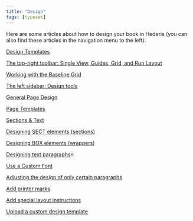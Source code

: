 ```yaml
---
title: "Design"
tags: [typeset]
---
```

 
<html><body><section data-type="chapter" class="hsecchapter" data-hederis-type="hsecchapter" id="intro-design" data-pi-attrs="id: intro-design; data-tags: typeset;" role="doc-chapter" data-tags="typeset" data-author-name=" " data-book-title=" " title="Design"><p class="hblkp" data-hederis-type="hblkp" id="pE2ibbccb">Here are some articles about how to design your book in Hederis (you can also find these articles in the navigation menu to the left): </p><p class="hblkp" data-hederis-type="hblkp" id="pK91IsMDF"><a href="{% link _docs/design-templates.md %}" data-hederis-type="hspana" id="p3nU46MYu"><span class="Hyperlink" data-hederis-type="hspnspan" id="paTLiIuvA">Design Templates</span></a></p><p class="hblkp" data-hederis-type="hblkp" id="pdpW4jCLe"><a href="{% link _docs/typeset-view-toolbar.md %}" data-hederis-type="hspana" id="pQZQOdHKu"><span class="Hyperlink" data-hederis-type="hspnspan" id="pRKNTpFbS">The top-right toolbar: Single View, Guides, Grid, and Run Layout</span></a></p><p class="hblkp" data-hederis-type="hblkp" id="pwHexzoEY"><a href="{% link _docs/baseline-grid.md %}" data-hederis-type="hspana" id="pFt7x1OPj"><span class="Hyperlink" data-hederis-type="hspnspan" id="pRC3IK1Mn">Working with the Baseline Grid</span></a></p><p class="hblkp" data-hederis-type="hblkp" id="pqCCiK5tX"><a href="{% link _docs/typeset-left-sidebar.md %}" data-hederis-type="hspana" id="phux8eCsX"><span class="Hyperlink" data-hederis-type="hspnspan" id="pttbsQP9E">The left sidebar: Design tools</span></a></p><p class="hblkp" data-hederis-type="hblkp" id="pV5hWzd3g"><a href="{% link _docs/typeset-general-design.md %}" data-hederis-type="hspana" id="pmcW5j3b0"><span class="Hyperlink" data-hederis-type="hspnspan" id="pxM0o3m9w">General Page Design</span></a></p><p class="hblkp" data-hederis-type="hblkp" id="pDWtteMNj"><a href="{% link _docs/typeset-master-pages.md %}" data-hederis-type="hspana" id="pVj5BWM8Y"><span class="Hyperlink" data-hederis-type="hspnspan" id="pM1UcVOoT">Page Templates</span></a></p><p class="hblkp" data-hederis-type="hblkp" id="prFnYVn4i"><a href="{% link _docs/typeset-text-design.md %}" data-hederis-type="hspana" id="pgCxXkX6n"><span class="Hyperlink" data-hederis-type="hspnspan" id="pyCNgkaAH">Sections &amp; Text</span></a></p><p class="hblkp" data-hederis-type="hblkp" id="pnxVZhKqB"><a href="{% link _docs/typeset-sect-design.md %}" data-hederis-type="hspana" id="pLU6WqTJn"><span class="Hyperlink" data-hederis-type="hspnspan" id="pActd0z6y">Designing SECT elements (sections)</span></a></p><p class="hblkp" data-hederis-type="hblkp" id="pX2DBj54e"><a href="{% link _docs/typeset-box-design.md %}" data-hederis-type="hspana" id="pr3mcemA1"><span class="Hyperlink" data-hederis-type="hspnspan" id="pY2h0ddGn">Designing BOX elements (wrappers)</span></a></p><p class="hblkp" data-hederis-type="hblkp" id="pd3fBxhuO"><a href="{% link _docs/typeset-para-design.md %}" data-hederis-type="hspana" id="piWxcCtN4"><span class="Hyperlink" data-hederis-type="hspnspan" id="p8e1vzHrE">Designing text paragraphs</span></a>n</p><p class="hblkp" data-hederis-type="hblkp" id="pChXVPHbu"><a href="{% link _docs/custom-font.md %}" data-hederis-type="hspana" id="pcs3Ytkzq"><span class="Hyperlink" data-hederis-type="hspnspan" id="p9p6O8uTb">Use a Custom Font</span></a></p><p class="hblkp" data-hederis-type="hblkp" id="pJIzi7Dn4"><a href="{% link _docs/selectors.md %}" data-hederis-type="hspana" id="plANXNuVM"><span class="Hyperlink" data-hederis-type="hspnspan" id="pXbp44CWa">Adjusting the design of only certain paragraphs</span></a></p><p class="hblkp" data-hederis-type="hblkp" id="plSd8SZE7"><a href="{% link _docs/add-printer-marks.md %}" data-hederis-type="hspana" id="pTfykqGiy"><span class="Hyperlink" data-hederis-type="hspnspan" id="pRZMoD0Rs">Add printer marks</span></a></p><p class="hblkp" data-hederis-type="hblkp" id="pGtqts7FK"><a href="{% link _docs/custom-design.md %}" data-hederis-type="hspana" id="pqGL9940U"><span class="Hyperlink" data-hederis-type="hspnspan" id="p0VTo8rv2">Add special layout instructions</span></a></p><p class="hblkp" data-hederis-type="hblkp" id="pJvf61b6B"><a href="{% link _docs/custom-design-templates.md %}" data-hederis-type="hspana" id="pb5HK3jVv"><span class="Hyperlink" data-hederis-type="hspnspan" id="paKJVML2i">Upload a custom design template</span></a></p></section></body></html>
